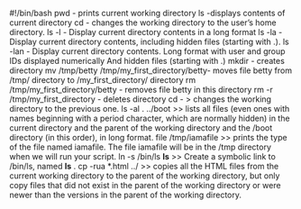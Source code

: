 #!/bin/bash
pwd - prints current working directory
ls -displays contents of current directory
cd - changes the working directory to the user’s home directory.
ls -l - Display current directory contents in a long format
ls -la - Display current directory contents, including hidden files (starting with .).
ls -lan - Display current directory contents. Long format with user and group IDs displayed numerically And hidden files (starting with .)
mkdir - creates directory
mv /tmp/betty /tmp/my_first_directory/betty- moves file betty from /tmp/ directory to /my_first_directory/ directory
rm /tmp/my_first_directory/betty - removes file betty in this directory
rm -r /tmp/my_first_directory - deletes directory
cd - > changes the working directory to the previous one.
ls -al . ../boot >> lists all files (even ones with names beginning with a period character, which are normally hidden) in the current directory and the parent of the working directory and the /boot directory (in this order), in long format.
file /tmp/iamafile >> prints the type of the file named iamafile. The file iamafile will be in the /tmp directory when we will run your script.
ln -s /bin/ls __ls__ >> Create a symbolic link to /bin/ls, named __ls__ .
cp -rua *.html ../  >>  copies all the HTML files from the current working directory to the parent of the working directory, but only copy files that did not exist in the parent of the working directory or were newer than the versions in the parent of the working directory.
